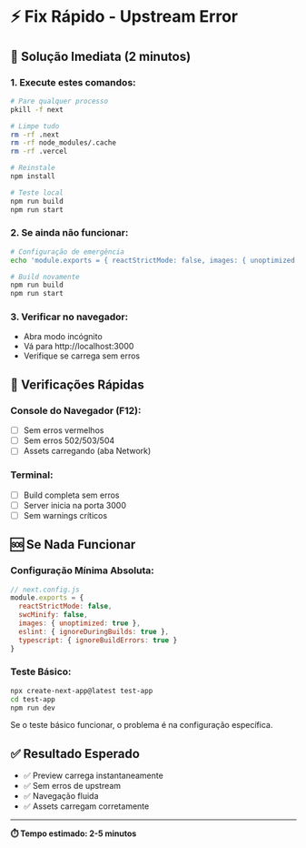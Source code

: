 # ⚡ Fix Rápido - Upstream Error

## 🚨 Solução Imediata (2 minutos)

### 1. Execute estes comandos:
```bash
# Pare qualquer processo
pkill -f next

# Limpe tudo
rm -rf .next
rm -rf node_modules/.cache
rm -rf .vercel

# Reinstale
npm install

# Teste local
npm run build
npm run start
```

### 2. Se ainda não funcionar:
```bash
# Configuração de emergência
echo 'module.exports = { reactStrictMode: false, images: { unoptimized: true } }' > next.config.js

# Build novamente
npm run build
npm run start
```

### 3. Verificar no navegador:
- Abra modo incógnito
- Vá para http://localhost:3000
- Verifique se carrega sem erros

## 🔧 Verificações Rápidas

### Console do Navegador (F12):
- [ ] Sem erros vermelhos
- [ ] Sem erros 502/503/504
- [ ] Assets carregando (aba Network)

### Terminal:
- [ ] Build completa sem erros
- [ ] Server inicia na porta 3000
- [ ] Sem warnings críticos

## 🆘 Se Nada Funcionar

### Configuração Mínima Absoluta:
```javascript
// next.config.js
module.exports = {
  reactStrictMode: false,
  swcMinify: false,
  images: { unoptimized: true },
  eslint: { ignoreDuringBuilds: true },
  typescript: { ignoreBuildErrors: true }
}
```

### Teste Básico:
```bash
npx create-next-app@latest test-app
cd test-app
npm run dev
```

Se o teste básico funcionar, o problema é na configuração específica.

## ✅ Resultado Esperado

- ✅ Preview carrega instantaneamente
- ✅ Sem erros de upstream
- ✅ Navegação fluida
- ✅ Assets carregam corretamente

---

**⏱️ Tempo estimado: 2-5 minutos**